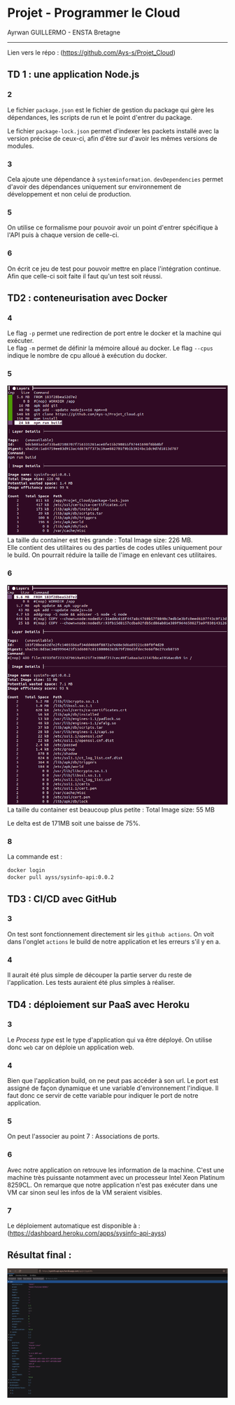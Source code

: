 # Projet - Programmer le Cloud

Ayrwan GUILLERMO - ENSTA Bretagne

--------

Lien vers le répo : (https://github.com/Ays-s/Projet_Cloud)

## TD 1 : une application Node.js

### 2

Le fichier `package.json` est le fichier de gestion du package qui gère les dépendances, les scripts de run et le point d'entrer du package.

Le fichier `package-lock.json` permet d'indexer les packets installé avec la version précise de ceux-ci, afin d'être sur d'avoir les mêmes versions de modules.

### 3

Cela ajoute une dépendance à `systeminformation`. `devDependencies` permet d'avoir des dépendances uniquement sur environnement de développement et non celui de production.

### 5

On utilise ce formalisme pour pouvoir avoir un point d'entrer spécifique à l'API puis à chaque version de celle-ci.

### 6 
On écrit ce jeu de test pour pouvoir mettre en place l'intégration continue. Afin que celle-ci soit faite il faut qu'un test soit réussi.


## TD2 : conteneurisation avec Docker
### 4

Le flag `-p` permet une redirection de port entre le docker et la machine qui exécuter.  
Le flag `-m` permet de définir la mémoire alloué au docker.
Le flag `--cpus` indique le nombre de cpu alloué à exécution du docker.  

### 5

![dive v1](./images/divev1.png)
La taille du container est très grande : Total Image size: 226 MB.  
Elle contient des utilitaires ou des parties de codes utiles uniquement pour le build. On pourrait réduire la taille de l'image en enlevant ces utilitaires.

### 6

![dive v2](./images/divev2.png)
La taille du container est beaucoup plus petite : Total Image size: 55 MB 

Le delta est de 171MB soit une baisse de 75%. 

### 8
La commande est : 
``` shell
docker login
docker pull ayss/sysinfo-api:0.0.2
```


## TD3 : CI/CD avec GitHub
### 3
On test sont fonctionnement directement sir les `github actions`. On voit dans l'onglet `actions` le build de notre application et les erreurs s'il y en a.

### 4
Il aurait été plus simple de découper la partie server du reste de l'application. Les tests auraient été plus simples à réaliser.


## TD4 : déploiement sur PaaS avec Heroku 
### 3
Le *Process type* est le type d'application qui va être déployé. On utilise donc `web` car on déploie un application web.

### 4
Bien que l'application build, on ne peut pas accéder à son url. Le port est assigné de façon dynamique et une variable d'environnement l'indique. Il  faut donc ce servir de cette variable pour indiquer le port de notre application.

### 5
On peut l'associer au point 7 : Associations de ports.

### 6

Avec notre application on retrouve les information de la machine.
C'est une machine très puissante notamment avec un processeur Intel Xeon Platinum 8259CL.
On remarque que notre application n'est pas exécuter dans une VM car sinon seul les infos de la VM seraient visibles.

### 7 
Le déploiement automatique est disponible à : (https://dashboard.heroku.com/apps/sysinfo-api-ayss)


## Résultat final :
![resultat](./images/resultat_heroku.png)